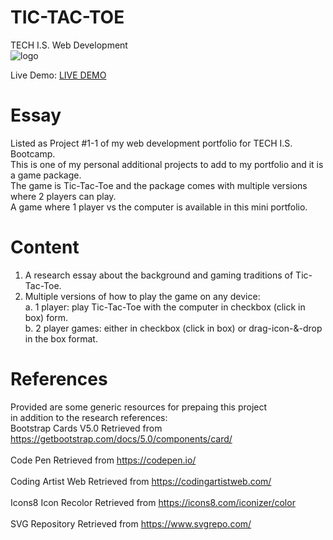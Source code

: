 # TIC-TAC-TOE
TECH I.S. Web Development<br>
![logo](https://github.com/KLiang0712/ITWEBCLOUDS0712/assets/41204344/8e6cebbf-f151-40ed-9636-e7667cbf0a48)

Live Demo: [LIVE DEMO](https://tictactoe0712.netlify.app/) 

# Essay
Listed as Project #1-1 of my web development portfolio for TECH I.S. Bootcamp.<br>
This is one of my personal additional projects to add to my portfolio and it is a game package.<br>
The game is Tic-Tac-Toe and the package comes with multiple versions where 2 players can play.<br>
A game where 1 player vs the computer is available in this mini portfolio.  

# Content
1. A research essay about the background and gaming traditions of Tic-Tac-Toe.<br>
2. Multiple versions of how to play the game on any device:<br>
   a. 1 player: play Tic-Tac-Toe with the computer in checkbox (click in box) form.<br>
   b. 2 player games: either in checkbox (click in box) or drag-icon-&-drop in the box format.<br> 
<!--
3. A 3x3 ReactJS Tic-Tac-Toe Game. 
4. A 3x3 Python Tic-Tac-Toe Game.
5. A Web Development Package containing X-by-X grids where (4 <= X < 16). 
-->

# References
Provided are some generic resources for prepaing this project<br>in addition to the research references:<br>
Bootstrap Cards V5.0 Retrieved from https://getbootstrap.com/docs/5.0/components/card/<br><br>
Code Pen Retrieved from https://codepen.io/<br><br>
Coding Artist Web Retrieved from https://codingartistweb.com/<br><br>
Icons8 Icon Recolor Retrieved from https://icons8.com/iconizer/color<br>
<br>
SVG Repository Retrieved from https://www.svgrepo.com/

<!-- # Sample Format --> 
